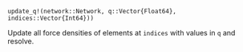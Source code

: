 ```
update_q!(network::Network, q::Vector{Float64}, indices::Vector{Int64}))
```

Update all force densities of elements at `indices` with values in `q` and resolve.
